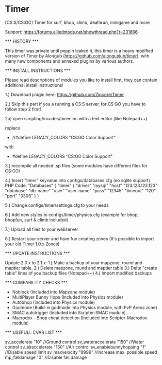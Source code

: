Timer
=====

[CS:S/CS:GO] Timer for surf, bhop, climb, deathrun, minigame and more

Support: https://forums.alliedmods.net/showthread.php?t=231866

*** HISTORY ***

This timer was private until poppin leaked it, this timer is a heavy modified version of Timer by Alongub (https://github.com/alongubkin/timer),
with many new components and annexed plugins by various authors.

*** INSTALL INSTRUCTIONS ***

Please read descriptions of modules you like to install first, they can contain additional install instructions!

1.) Download plugin here: https://github.com/Zipcore/Timer

2.) Skip this part if you a running a CS:S server, for CS:GO you have to follow step 2 first!

2a) open scripting/incudes/timer.inc with a text editor (like Notepad++)

replace
- //#define LEGACY_COLORS "CS:GO Color Support"

with
- #define LEGACY_COLORS "CS:GO Color Support"

3.) recompile all needed .sp files (some modules have different files for CS:GO)

4.) Insert "timer" keyvalue into configs/databases.cfg (no sqlite support)
PHP Code:
"Databases"
{
	"timer"
	{
		"driver"		"mysql"
		"host"			"123.123.123.123"
		"database"		"db-name"
		"user"			"user-name"
		"pass"			"12345"
		"timeout"		"120"
		"port"			"3306"
	}
} 


5.) Change configs/timer/settings.cfg to your needs

6.) Add new styles to configs/timer/physics.cfg (example for bhop, bhopfun, surf & climb included)

7.) Upload all files to your webserver

8.) Restart your server and have fun creating zones
(It's possible to import your old Timer 1.0.x Zones)

*** UPDATE INSTRUCTIONS ***

Update 2.0.x to 2.1.x:
1.) Make a backup of your mapzone, round and maptier table.
2.) Delete mapzone, round and maptier table
3.) Delte "create table" lines of you backup files (Notepad++)
4.) Import modified backups

*** COMPABILITY CHECKS ***

- Noblock (Included into Mapzone module)
- MultiPlayer Bunny Hops (Included into Physics module)
- Autobhop (Included into Physics module)
- Godmode (Build-in godmode into Physics module, with PvP Arena zone)
- SMAC autotrigger (Included into Scripter-SMAC module)
- Macrodox - Bhop cheat detection (Included into Scripter-Macrodox module)

*** USEFULL CVAR LIST ***

sv_accelerate "10" //Ground control
sv_wateraccelerate "150" //Water control
sv_airaccelerate "150" //Air control
sv_enablebunnyhopping "1" //Disable speed limit
sv_maxvelocity "9999" //Increase max. possible speed
mp_falldamage "0" //Disable fall damage  